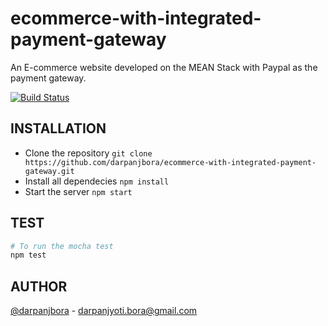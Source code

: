 # ecommerce-with-integrated-payment-gateway

An E-commerce website developed on the MEAN Stack with Paypal as the payment gateway.

[![Build Status](https://travis-ci.org/darpanjbora/ecommerce-with-integrated-payment-gateway.svg?branch=master)](https://travis-ci.org/darpanjbora/ecommerce-with-integrated-payment-gateway)

## INSTALLATION 

- Clone the repository `git clone https://github.com/darpanjbora/ecommerce-with-integrated-payment-gateway.git`
- Install all dependecies `npm install`
- Start the server `npm start`

## TEST

```sh
# To run the mocha test
npm test
```

## AUTHOR 

[@darpanjbora](https://github.com/darpanjbora) - darpanjyoti.bora@gmail.com




